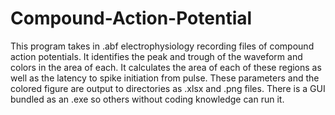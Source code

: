# Compound-Action-Potential
This program takes in .abf electrophysiology recording files of compound action potentials. 
It identifies the peak and trough of the waveform and colors in the area of each. 
It calculates the area of each of these regions as well as the latency to spike initiation from pulse.
These parameters and the colored figure are output to directories as .xlsx and .png files.
There is a GUI bundled as an .exe so others without coding knowledge can run it. 
